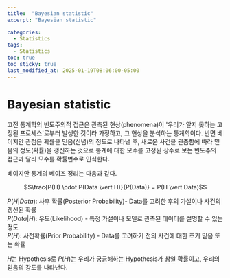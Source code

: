 ```yaml
---
title:  "Bayesian statistic"
excerpt: "Bayesian statistic"

categories:
  - Statistics
tags:
  - Statistics
toc: true
toc_sticky: true
last_modified_at: 2025-01-19T08:06:00-05:00
---
```


# Bayesian statistic

고전 통계학의 빈도주의적 접근은 관측된 현상(phenomena)이 '우리가 알지 못하는 고정된 프로세스'로부터 발생한 것이라 가정하고, 그 현상을 분석하는 통계학이다. 반면 베이지안 관점은 확률을 믿음(신념)의 정도로 나타낸 후, 새로운 사건을 관츰함에 따라 믿음의 정도(확률)을 갱신하는 것으로 통계에 대한 모수를 고정된 상수로 보는 빈도주의 접근과 달리 모수를 확률변수로 인식한다. 

베이지안 통계의 베이즈 정리는 다음과 같다.

$$\frac{P(H) \cdot P(Data \vert H)}{P(Data)} = P(H \vert Data)$$

$P(H \vert Data)$: 사후 확률(Posterior Probability)- Data를 고려한 후의 가설이나 사건의 갱신된 확률    
$P(Data \vert H)$: 우도(Likelihood) - 특정 가설이나 모델로 관측된 데이터를 설명할 수 있는 정도  
$P(H)$: 사전확률(Prior Probability) - Data를 고려하기 전의 사건에 대한 초기 믿음 또는 확률  

$H$는 Hypothesis로 $P(H)$는 우리가 궁금해하는 Hypothesis가 참일 확률이고, 우리의 믿음의 강도를 나타낸다. 



